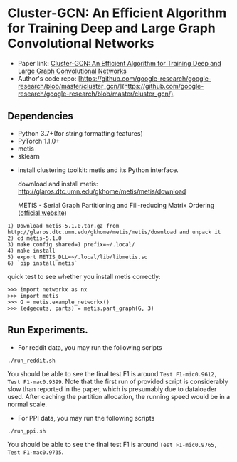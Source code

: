 Cluster-GCN: An Efficient Algorithm for Training Deep and Large Graph Convolutional Networks
============
- Paper link: [Cluster-GCN: An Efficient Algorithm for Training Deep and Large Graph Convolutional Networks](https://arxiv.org/abs/1905.07953)
- Author's code repo: [https://github.com/google-research/google-research/blob/master/cluster_gcn/](https://github.com/google-research/google-research/blob/master/cluster_gcn/). 

Dependencies
------------
- Python 3.7+(for string formatting features)
- PyTorch 1.1.0+
- metis
- sklearn


* install clustering toolkit: metis and its Python interface.

  download and install metis: http://glaros.dtc.umn.edu/gkhome/metis/metis/download

  METIS - Serial Graph Partitioning and Fill-reducing Matrix Ordering ([official website](http://glaros.dtc.umn.edu/gkhome/metis/metis/overview))

```
1) Download metis-5.1.0.tar.gz from http://glaros.dtc.umn.edu/gkhome/metis/metis/download and unpack it
2) cd metis-5.1.0
3) make config shared=1 prefix=~/.local/
4) make install
5) export METIS_DLL=~/.local/lib/libmetis.so
6) `pip install metis`
```

quick test to see whether you install metis correctly:

```
>>> import networkx as nx
>>> import metis
>>> G = metis.example_networkx()
>>> (edgecuts, parts) = metis.part_graph(G, 3)
```


## Run Experiments.
* For reddit data, you may run the following scripts

```
./run_reddit.sh
```
You should be able to see the final test F1 is around `Test F1-mic0.9612, Test F1-mac0.9399`.
Note that the first run of provided script is considerably slow than reported in the paper, which is presumably due to dataloader used. After caching the partition allocation, the running speed would be in a normal scale.

* For PPI data, you may run the following scripts

```
./run_ppi.sh
```
You should be able to see the final test F1 is around `Test F1-mic0.9765, Test F1-mac0.9735`.

